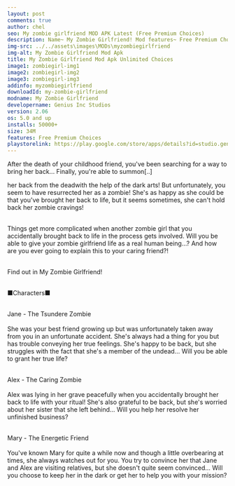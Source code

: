 ```yaml
---
layout: post
comments: true
author: chel
seo: My zombie girlfriend MOD APK Latest (Free Premium Choices) 
description: Name~ My Zombie Girlfriend! Mod features~ Free Premium Choices Version~ Latest Root~ No Install Steps~ Follow the steps below to Download games from ChelOverboard
img-src: ../../assets\images\MODs\myzombiegirlfriend
img-alt: My Zombie Girlfriend Mod Apk
title: My Zombie Girlfriend Mod Apk Unlimited Choices
image1: zombiegirl-img1
image2: zombiegirl-img2
image3: zombiegirl-img3
addinfo: myzombiegirlfriend
downloadId: my-zombie-girlfriend
modname: My Zombie Girlfriend
developername: Genius Inc Studios
version: 2.06
os: 5.0 and up
installs: 50000+
size: 34M
features: Free Premium Choices
playstorelink: https://play.google.com/store/apps/details?id=studio.genius.zombiebishoujyo
---
```

<p>After the death of your childhood friend, you've been searching for a way to bring her back... Finally, you're able to summon[..]

her back from the deadwith the help of the dark arts! But unfortunately, you seem to have resurrected her as a zombie! She's as happy as she could be that you've brought her back to life, but it seems sometimes, she can't hold back her zombie cravings!<br><br>

Things get more complicated when another zombie girl that you accidentally brought back to life in the process gets involved. Will you be able to give your zombie girlfriend life as a real human being...? And how are you ever going to explain this to your caring friend?!<br><br>

Find out in My Zombie Girlfriend!<br><br>

■Characters■<br><br>

Jane - The Tsundere Zombie<br><br>
She was your best friend growing up but was unfortunately taken away from you in an unfortunate accident. She's always had a thing for you but has trouble conveying her true feelings. She's happy to be back, but she struggles with the fact that she's a member of the undead... Will you be able to grant her true life?<br><br>

Alex - The Caring Zombie<br><br>
Alex was lying in her grave peacefully when you accidentally brought her back to life with your ritual! She's also grateful to be back, but she's worried about her sister that she left behind... Will you help her resolve her unfinished business?<br><br>

Mary - The Energetic Friend<br><br>
You've known Mary for quite a while now and though a little overbearing at times, she always watches out for you. You try to convince her that Jane and Alex are visiting relatives, but she doesn't quite seem convinced... Will you choose to keep her in the dark or get her to help you with your mission?
</p>